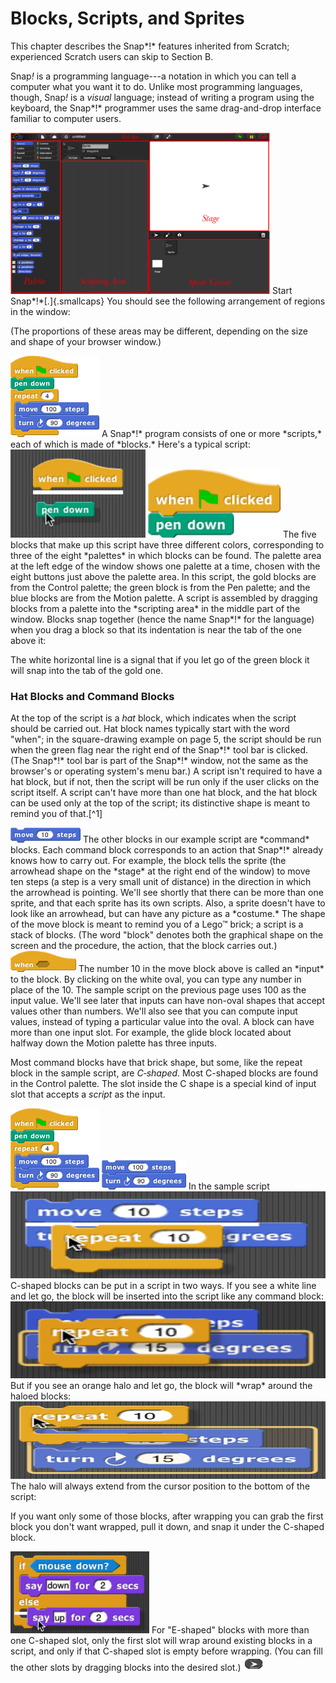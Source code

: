 # Blocks, Scripts, and Sprites

This chapter describes the Snap*!* features inherited from Scratch;
experienced Scratch users can skip to Section B.

Snap<em>!</em> is a programming language---a notation in which you can tell a
computer what you want it to do. Unlike most programming languages,
though, Snap<em>!</em> is a *visual* language; instead of writing a program
using the keyboard, the Snap*!* programmer uses the same drag-and-drop
interface familiar to computer users.

<img src="/content/assets/images/image5.png" style="width:415px; height:258px">
Start Snap*!*[.]{.smallcaps} You should see
the following arrangement of regions in the window:

(The proportions of these areas may be different, depending on the size
and shape of your browser window.)

<img src="/content/assets/images/image6.png" style="width:142px; height:130px">
A Snap*!* program consists of one or more
*scripts,* each of which is made of *blocks.* Here's a typical script:

<img src="/content/assets/images/image7.png" style="width:216px; height:141px">
<img src="/content/assets/images/image8.png" style="width:212px; height:109px">
The five blocks that make up this script
have three different colors, corresponding to three of the eight
*palettes* in which blocks can be found. The palette area at the left
edge of the window shows one palette at a time, chosen with the eight
buttons just above the palette area. In this script, the gold blocks are
from the Control palette; the green block is from the Pen palette; and
the blue blocks are from the Motion palette. A script is assembled by
dragging blocks from a palette into the *scripting area* in the middle
part of the window. Blocks snap together (hence the name Snap*!* for the
language) when you drag a block so that its indentation is near the tab
of the one above it:

The white horizontal line is a signal that if you let go of the green
block it will snap into the tab of the gold one.

### Hat Blocks and Command Blocks

At the top of the script is a *hat* block, which indicates when the
script should be carried out. Hat block names typically start with the
word "when"; in the square-drawing example on page 5, the script should
be run when the green flag near the right end of the Snap*!* tool bar is
clicked. (The Snap*!* tool bar is part of the Snap*!* window, not the
same as the browser's or operating system's menu bar.) A script isn't
required to have a hat block, but if not, then the script will be run
only if the user clicks on the script itself. A script can't have more
than one hat block, and the hat block can be used only at the top of the
script; its distinctive shape is meant to remind you of that.[^1]

<img src="/content/assets/images/image9.png" style="width:112px; height:24px">
The other blocks in our example script are *command*
blocks. Each command block corresponds to an action that Snap*!* already
knows how to carry out. For example, the block tells the sprite (the
arrowhead shape on the *stage* at the right end of the window) to move
ten steps (a step is a very small unit of distance) in the direction in
which the arrowhead is pointing. We'll see shortly that there can be
more than one sprite, and that each sprite has its own scripts. Also, a
sprite doesn't have to look like an arrowhead, but can have any picture
as a *costume.* The shape of the move block is meant to remind you of a
Lego™ brick; a script is a stack of blocks. (The word "block" denotes
both the graphical shape on the screen and the procedure, the action,
that the block carries out.)

<img src="/content/assets/images/image10.png" style="width:105px; height:34px">
The number 10 in the move block above is
called an *input* to the block. By clicking on the white oval, you can
type any number in place of the 10. The sample script on the previous
page uses 100 as the input value. We'll see later that inputs can have
non-oval shapes that accept values other than numbers. We'll also see
that you can compute input values, instead of typing a particular value
into the oval. A block can have more than one input slot. For example,
the glide block located about halfway down the Motion palette has three
inputs.

Most command blocks have that brick shape, but some, like the repeat
block in the sample script, are *C‑shaped.* Most C-shaped blocks are
found in the Control palette. The slot inside the C shape is a special
kind of input slot that accepts a *script* as the input.

<img src="/content/assets/images/image6.png" style="width:142px; height:130px">


<img src="/content/assets/images/image11.png" style="width:135px; height:47px">
In the sample script

<img src="/content/assets/images/image12.png" style="width:547px; height:139px">
C-shaped blocks can be put in a script in
two ways. If you see a white line and let go, the block will be inserted
into the script like any command block:

<img src="/content/assets/images/image16.png" style="width:528px; height:123px">
But if you see an orange halo and let go,
the block will *wrap* around the haloed blocks:

<img src="/content/assets/images/image20.png" style="width:557px; height:124px">
The halo will always extend from the
cursor position to the bottom of the script:

If you want only some of those blocks, after wrapping you can grab the
first block you don't want wrapped, pull it down, and snap it under the
C-shaped block.

<img src="/content/assets/images/image24.png" style="width:222px; height:131px">
For "E-shaped" blocks with more than one
C-shaped slot, only the first slot will wrap around existing blocks in a
script, and only if that C-shaped slot is empty before wrapping. (You
can fill the other slots by dragging blocks into the desired slot.)

 <img src="/content/assets/images/image25.png" style="width:33px; height:23px">
